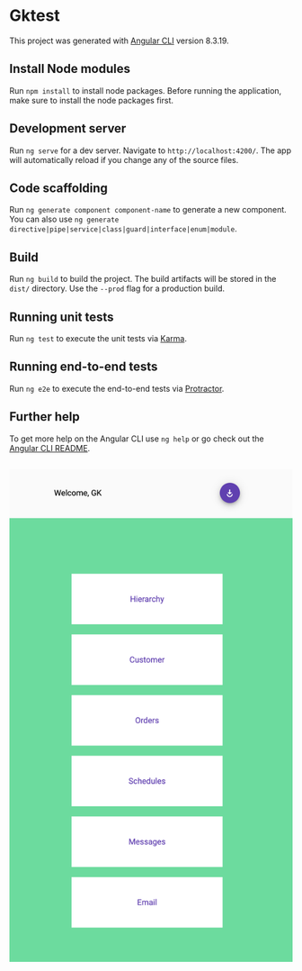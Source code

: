 # Gktest

This project was generated with [Angular CLI](https://github.com/angular/angular-cli) version 8.3.19.

## Install Node modules

Run `npm install` to install node packages.
Before running the application, make sure to install the node packages first.

## Development server

Run `ng serve` for a dev server. Navigate to `http://localhost:4200/`. The app will automatically reload if you change any of the source files.

## Code scaffolding

Run `ng generate component component-name` to generate a new component. You can also use `ng generate directive|pipe|service|class|guard|interface|enum|module`.

## Build

Run `ng build` to build the project. The build artifacts will be stored in the `dist/` directory. Use the `--prod` flag for a production build.

## Running unit tests

Run `ng test` to execute the unit tests via [Karma](https://karma-runner.github.io).

## Running end-to-end tests

Run `ng e2e` to execute the end-to-end tests via [Protractor](http://www.protractortest.org/).

## Further help

To get more help on the Angular CLI use `ng help` or go check out the [Angular CLI README](https://github.com/angular/angular-cli/blob/master/README.md).

## 

![alt text](https://github.com/foobearer/GK-app/blob/main/GK-IMAGES/2.2%20home%20page%20-%20mobile%20view.png)

